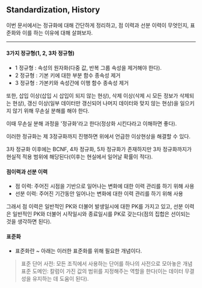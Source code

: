 ## Standardization, History

이번 문서에서는 정규화에 대해 간단하게 정리하고, 점 이력과 선분 이력이 무엇인지, 표준화와 이를 하는 이유에 대해 살펴보자.  

---

#### 3가지 정규형(1, 2, 3차 정규형)  

* 1 정규형 : 속성의 원자화(다중 값, 반복 그룹 속성을 제거해야 한다).  
* 2 정규형 : 기본 키에 대한 부분 함수 종속성 제거  
* 3 정규형 : 가본키와 속성간에 이행 함수 종속성 제거  

또한, 삽입 이상(삽입 시 삽입이 되지 않는 현상), 삭제 이상(삭제 시 모든 정보가 삭제되는 현상), 갱신 이상(일부 데이터만 갱신되어 나머지 데이터와 맞지 않는 현상)을 일으키지 않기 위해 무손실 분해를 해야 한다.  

이때 무손실 분해 과정을 '정규화'라고 한다(정상화 시킨다라고 이해하면 좋다).  

이러한 정규화는 제 3정규화까지 진행하면 위에서 언급한 이상현상을 해결할 수 있다.  

3차 정규화 이후에는 BCNF, 4차 정규화, 5차 정규화가 존재하지만 3차 정규화까지가 현실적 적용 범위에 해당된다(이후는 현실에서 일어날 확률이 적다).  

#### 점이력과 선분 이력  

* 점 이력: 주어진 시점을 기반으로 일어나는 변화에 대한 이력 관리를 하기 위해 사용  
* 선분 이력: 주어진 기간동안 일어나는 변화에 대한 이력 관리를 하기 위해 사용  

그래서 점 이력은 일반적인 PK와 더불어 발생일시에 대한 PK를 가지고 있고, 선분 이력은 일반적인 PK와 더불어 시작일시와 종료일시를 PK로 갖는다(점의 집합은 선이되는 것을 생각하면 된다).  

#### 표준화  

* 표준화란 ~ 아래는 이러한 표준화를 위해 필요한 개념이다.  

> 표준 단어 사전: 모든 조직에서 사용하는 단어를 하나의 사전으로 모아놓은 개념  
> 표준 도메인: 칼럼이 가진 값의 범위를 지정해주는 역할을 한다(이는 데이터 무결성을 유지하는 데 도움이 된다).  
